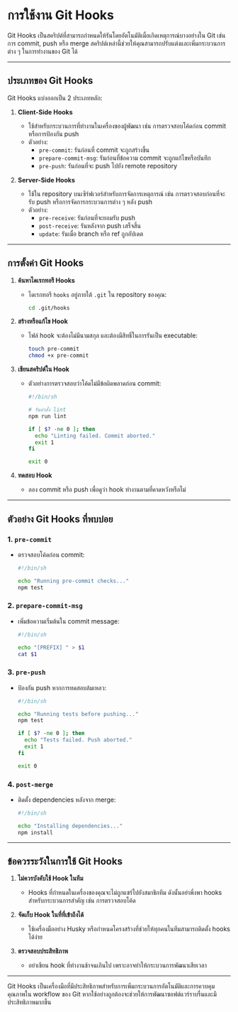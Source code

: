 # การใช้งาน Git Hooks

Git Hooks เป็นสคริปต์ที่สามารถกำหนดให้รันโดยอัตโนมัติเมื่อเกิดเหตุการณ์บางอย่างใน Git เช่น การ commit, push หรือ merge สคริปต์เหล่านี้ช่วยให้คุณสามารถปรับแต่งและเพิ่มกระบวนการต่าง ๆ ในการทำงานของ Git ได้

---

## ประเภทของ Git Hooks

Git Hooks แบ่งออกเป็น 2 ประเภทหลัก:

1. **Client-Side Hooks**
   - ใช้สำหรับกระบวนการที่ทำงานในเครื่องของผู้พัฒนา เช่น การตรวจสอบโค้ดก่อน commit หรือการป้องกัน push
   - ตัวอย่าง:
     - `pre-commit`: รันก่อนที่ commit จะถูกสร้างขึ้น
     - `prepare-commit-msg`: รันก่อนที่ข้อความ commit จะถูกแก้ไขหรือบันทึก
     - `pre-push`: รันก่อนที่จะ push ไปยัง remote repository

2. **Server-Side Hooks**
   - ใช้ใน repository บนเซิร์ฟเวอร์สำหรับการจัดการเหตุการณ์ เช่น การตรวจสอบก่อนที่จะรับ push หรือการจัดการกระบวนการต่าง ๆ หลัง push
   - ตัวอย่าง:
     - `pre-receive`: รันก่อนที่จะยอมรับ push
     - `post-receive`: รันหลังจาก push เสร็จสิ้น
     - `update`: รันเมื่อ branch หรือ ref ถูกอัปเดต

---

## การตั้งค่า Git Hooks

1. **ค้นหาไดเรกทอรี Hooks**
   - ไดเรกทอรี `hooks` อยู่ภายใต้ `.git` ใน repository ของคุณ:
     ```bash
     cd .git/hooks
     ```

2. **สร้างหรือแก้ไข Hook**
   - ไฟล์ hook จะต้องไม่มีนามสกุล และต้องมีสิทธิ์ในการรันเป็น executable:
     ```bash
     touch pre-commit
     chmod +x pre-commit
     ```

3. **เขียนสคริปต์ใน Hook**
   - ตัวอย่างการตรวจสอบว่าโค้ดไม่มีข้อผิดพลาดก่อน commit:
     ```bash
     #!/bin/sh

     # รันคำสั่ง lint
     npm run lint

     if [ $? -ne 0 ]; then
       echo "Linting failed. Commit aborted."
       exit 1
     fi

     exit 0
     ```

4. **ทดสอบ Hook**
   - ลอง commit หรือ push เพื่อดูว่า hook ทำงานตามที่คาดหวังหรือไม่

---

## ตัวอย่าง Git Hooks ที่พบบ่อย

### 1. `pre-commit`
   - ตรวจสอบโค้ดก่อน commit:
     ```bash
     #!/bin/sh

     echo "Running pre-commit checks..."
     npm test
     ```

### 2. `prepare-commit-msg`
   - เพิ่มข้อความเริ่มต้นใน commit message:
     ```bash
     #!/bin/sh

     echo "[PREFIX] " > $1
     cat $1
     ```

### 3. `pre-push`
   - ป้องกัน push หากการทดสอบล้มเหลว:
     ```bash
     #!/bin/sh

     echo "Running tests before pushing..."
     npm test

     if [ $? -ne 0 ]; then
       echo "Tests failed. Push aborted."
       exit 1
     fi

     exit 0
     ```

### 4. `post-merge`
   - ติดตั้ง dependencies หลังจาก merge:
     ```bash
     #!/bin/sh

     echo "Installing dependencies..."
     npm install
     ```

---

## ข้อควรระวังในการใช้ Git Hooks

1. **ไม่ควรบังคับใช้ Hook ในทีม**
   - Hooks ที่กำหนดในเครื่องของคุณจะไม่ถูกแชร์ไปยังสมาชิกทีม ดังนั้นอย่าพึ่งพา hooks สำหรับกระบวนการสำคัญ เช่น การตรวจสอบโค้ด

2. **จัดเก็บ Hook ในที่ที่เข้าถึงได้**
   - ใช้เครื่องมืออย่าง Husky หรือกำหนดโครงสร้างที่ช่วยให้ทุกคนในทีมสามารถติดตั้ง hooks ได้ง่าย

3. **ตรวจสอบประสิทธิภาพ**
   - อย่าเขียน hook ที่ทำงานช้าจนเกินไป เพราะอาจทำให้กระบวนการพัฒนาเสียเวลา

---

Git Hooks เป็นเครื่องมือที่มีประสิทธิภาพสำหรับการเพิ่มกระบวนการอัตโนมัติและการควบคุมคุณภาพใน workflow ของ Git หากใช้อย่างถูกต้องจะช่วยให้การพัฒนาซอฟต์แวร์ราบรื่นและมีประสิทธิภาพมากขึ้น

